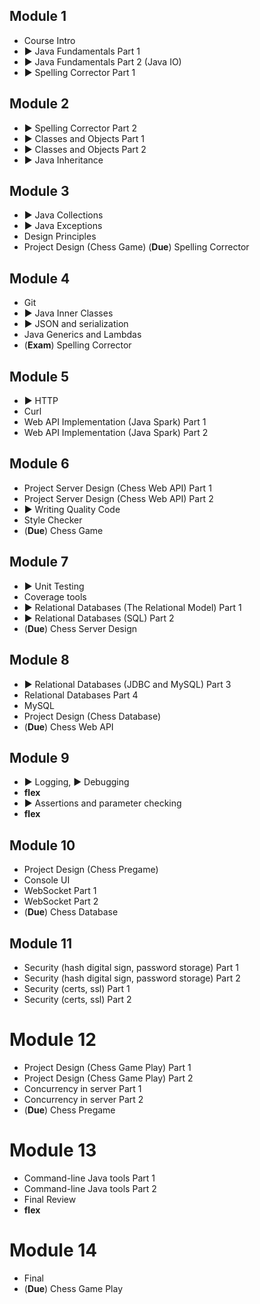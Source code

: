 ## Module 1

- Course Intro
- ▶ Java Fundamentals Part 1
- ▶ Java Fundamentals Part 2 (Java IO)
- ▶ Spelling Corrector Part 1

## Module 2

- ▶ Spelling Corrector Part 2
- ▶ Classes and Objects Part 1
- ▶ Classes and Objects Part 2
- ▶ Java Inheritance

## Module 3

- ▶ Java Collections
- ▶ Java Exceptions
- Design Principles
- Project Design (Chess Game)
  (**Due**) Spelling Corrector

## Module 4

- Git
- ▶ Java Inner Classes
- ▶ JSON and serialization
- Java Generics and Lambdas
- (**Exam**) Spelling Corrector

## Module 5

- ▶ HTTP
- Curl
- Web API Implementation (Java Spark) Part 1
- Web API Implementation (Java Spark) Part 2

## Module 6

- Project Server Design (Chess Web API) Part 1
- Project Server Design (Chess Web API) Part 2
- ▶ Writing Quality Code
- Style Checker
- (**Due**) Chess Game

## Module 7

- ▶ Unit Testing
- Coverage tools
- ▶ Relational Databases (The Relational Model) Part 1
- ▶ Relational Databases (SQL) Part 2
- (**Due**) Chess Server Design

## Module 8

- ▶ Relational Databases (JDBC and MySQL) Part 3
- Relational Databases Part 4
- MySQL
- Project Design (Chess Database)
- (**Due**) Chess Web API

## Module 9

- ▶ Logging, ▶ Debugging
- **flex**
- ▶ Assertions and parameter checking
- **flex**

## Module 10

- Project Design (Chess Pregame)
- Console UI
- WebSocket Part 1
- WebSocket Part 2
- (**Due**) Chess Database

## Module 11

- Security (hash digital sign, password storage) Part 1
- Security (hash digital sign, password storage) Part 2
- Security (certs, ssl) Part 1
- Security (certs, ssl) Part 2

# Module 12

- Project Design (Chess Game Play) Part 1
- Project Design (Chess Game Play) Part 2
- Concurrency in server Part 1
- Concurrency in server Part 2
- (**Due**) Chess Pregame

# Module 13

- Command-line Java tools Part 1
- Command-line Java tools Part 2
- Final Review
- **flex**

# Module 14

- Final
- (**Due**) Chess Game Play
